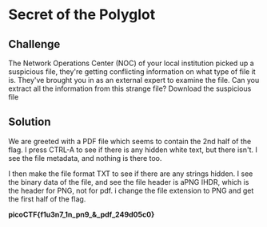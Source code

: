 # Secret of the Polyglot

## Challenge

The Network Operations Center (NOC) of your local institution picked up a suspicious file, they're getting conflicting information on what type of file it is. They've brought you in as an external expert to examine the file. Can you extract all the information from this strange file? Download the suspicious file

## Solution

We are greeted with a PDF file which seems to contain the 2nd half of the flag. I press CTRL-A to see if there is any hidden white text, but there isn't. I see the file metadata, and nothing is there too.

I then make the file format TXT to see if there are any strings hidden. I see the binary data of the file, and see the file header is aPNG IHDR, which is the header for PNG, not for pdf. i change the file extension to PNG and get the first half of the flag.

**picoCTF{f1u3n7_1n_pn9_&_pdf_249d05c0}**